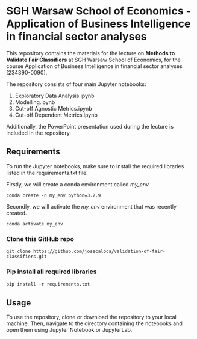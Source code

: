 # SGH Warsaw School of Economics - Application of Business Intelligence in financial sector analyses

This repository contains the materials for the lecture on **Methods to Validate Fair Classifiers** at SGH Warsaw School of Economics, for the course Application of Business Intelligence in financial sector analyses [234390-0090].

The repository consists of four main Jupyter notebooks:

1. Exploratory Data Analysis.ipynb
2. Modelling.ipynb
3. Cut-off Agnostic Metrics.ipynb
4. Cut-off Dependent Metrics.ipynb

Additionally, the PowerPoint presentation used during the lecture is included in the repository.

## Requirements
To run the Jupyter notebooks, make sure to install the required libraries listed in the requirements.txt file.

Firstly, we will create a conda environment called *my_env*
```
conda create -n my_env python=3.7.9
```

Secondly, we will activate the *my_env* environment that was recently created.

```
conda activate my_env
```

###  Clone this GitHub repo

```
git clone https://github.com/josecaloca/validation-of-fair-classifiers.git
```

###  Pip install all required libraries

```
pip install -r requirements.txt
```

## Usage
To use the repository, clone or download the repository to your local machine. Then, navigate to the directory containing the notebooks and open them using Jupyter Notebook or JupyterLab.
